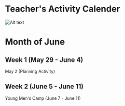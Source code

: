 # Teacher's Activity Calender
![Alt text](https://www.stgeorgeutah.com/wp-content/uploads/2020/04/1200x675size-English.jpg)
# Month of June
## Week 1 (May 29 - June 4)
May 2 (Planning Activity)
## Week 2 (June 5 - June 11)
Young Men's Camp (June 7 - June 11)
